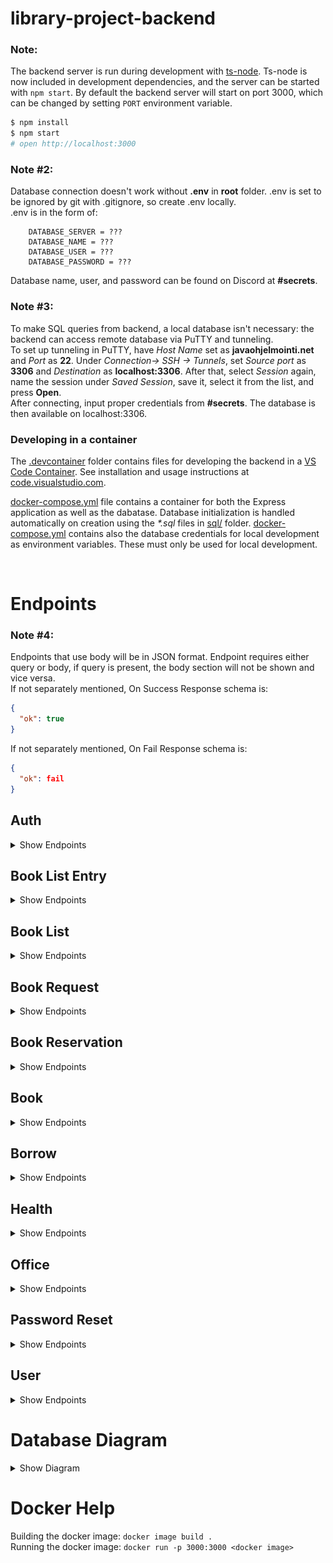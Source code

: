 # library-project-backend

### Note:

The backend server is run during development with [ts-node](https://www.npmjs.com/package/ts-node). Ts-node is now included in development dependencies, and the server can be started with `npm start`. By default the backend server will start on port 3000, which can be changed by setting `PORT` environment variable.

```sh
$ npm install
$ npm start
# open http://localhost:3000
```

### Note #2:

Database connection doesn't work without **.env** in **root** folder. .env is set to be ignored by git with .gitignore, so create .env locally. <br> .env is in the form of: <br>

```
    DATABASE_SERVER = ???
    DATABASE_NAME = ???
    DATABASE_USER = ???
    DATABASE_PASSWORD = ???

```

Database name, user, and password can be found on Discord at **#secrets**.

### Note #3:

To make SQL queries from backend, a local database isn't necessary: the backend can access remote database via PuTTY and tunneling. <br> To set up tunneling in PuTTY, have _Host Name_ set as **javaohjelmointi.net** and _Port_ as **22**. Under _Connection-> SSH -> Tunnels_, set _Source port_ as **3306** and _Destination_ as **localhost:3306**. After that, select _Session_ again, name the session under _Saved Session_, save it, select it from the list, and press **Open**. <br>
After connecting, input proper credentials from **#secrets**. The database is then available on localhost:3306.

### Developing in a container

The [.devcontainer](.devcontainer/) folder contains files for developing the backend in a [VS Code Container](https://code.visualstudio.com/docs/remote/containers). See installation and usage instructions at [code.visualstudio.com](https://code.visualstudio.com/docs/remote/containers).

[docker-compose.yml](.devcontainer/docker-compose.yml) file contains a container for both the Express application as well as the dabatase. Database initialization is handled automatically on creation using the _\*.sql_ files in [sql/](./sql/) folder. [docker-compose.yml](.devcontainer/docker-compose.yml) contains also the database credentials for local development as environment variables. These must only be used for local development.

<br>

# Endpoints

### Note #4:

Endpoints that use body will be in JSON format. Endpoint requires either query or body, if query is present, the body section will not be shown and vice versa.
<br>
If not separately mentioned, On Success Response schema is:

```JSON
{
  "ok": true
}
```

If not separately mentioned, On Fail Response schema is:

```JSON
{
  "ok": fail
}
```

## Auth

<Details>
    <Summary>
        Show Endpoints
    </Summary>

### /auth/register (POST)

Body

```JSON
{
  "username": string,
  "email": string,
  "password": string
}
```

On Success Response schema:

```JSON
{
  "ok": true,
  "secret": string
}
```

On Fail Response schema:

```JSON
{
  "ok": false,
  "message": string
}
```

### /auth/login (POST)

Body

```JSON
{
  "email": string,
  "password": string
}
```

On Success Response schema:

```JSON
{
  "ok": true,
  "userId": number,
  "secret": string
}
```

On Fail Response schema:

```JSON
{
  "ok": false,
  "message": string
}
```

### /auth/logout (POST)

On Fail Response schema:

```JSON
{
  "ok": false,
  "message": string
}
```

</Details>

## Book List Entry

<Details>
    <Summary>
        Show Endpoints
    </Summary>
    
### /booklistentry/all (GET)
On Success Response schema:
```JSON
[
  {
    "id": number,
    "list": number,
    "book": number
  }
]
```

On Fail Response schema:

```JSON
{
  "ok": false,
  "status": 500
}
```

### /booklistentry/list?id={id} (GET)

On Success Response schema:

```JSON
[
  {
    "id": number,
    "list": number,
    "book": number
  }
]
```

On Fail Response schema:

```JSON
{
  "ok": false,
  "status": 500
}
```

### /booklistentry?id={id} (GET)

On Success Response schema:

```JSON
{
  "id": number,
  "list": number,
  "book": number
}
```

On Fail Response schema:

```JSON
{
  "ok": false,
  "status": 500
}
```

### /booklistentry (POST)

Body:

```JSON
{
  "list": number,
  "book": number
}
```

On Fail Response schema:

```JSON
{
  "ok": false,
  "status": 500
}
```

### /booklistentry (DELETE)

Body:

```JSON
{
  "id": number
}
```

On Fail Response schema:

```JSON
{
  "ok": false,
  "status": 500
}
```

### /booklistentry/book (DELETE)

Body:

```JSON
{
  "listId": number,
  "bookId": number
}
```

</Details>

## Book List

<Details>
    <Summary>
        Show Endpoints
    </Summary>
    
### /booklist/all (GET)
On Success Response schema:
```JSON
[
  {
    "id": number,
    "library_user": number,
    "name": string
  }
]
```

On Fail Response schema:

```JSON
{
  "ok": false,
  "status": 500
}
```

### /booklist/user (GET)

On Success Response schema:

```JSON
[
  {
    "id": number,
    "library_user": number,
    "name": string
  }
]
```

On Fail Response schema:

```JSON
{
  "ok": false,
  "status": 500
}
```

### /booklist/books?id={id} (GET)

On Success Response schema:

```JSON
[
  {
    "id": number,
    "library_user": number,
    "title": string,
    "image": string,
    "author": string,
    "year": number,
    "topic": string,
    "isbn": string,
    "deleted": boolean,
    "homeOfficeId": number,
    "homeOfficeName": string,
    "homeOfficeCountry": string
  }
]
```

### /booklist/info?id={id} (GET)

On Success Response schema:

```JSON
{
  "userId": number,
  "username": string,
  "name": string
}
```

### /booklist?id={id} (GET)

On Success Response schema:

```JSON
{
  "id": number,
  "library_user": number,
  "name": string
}
```

On Fail Response schema:

```JSON
{
  "ok": false,
  "status": 500
}
```

### /booklist (PUT)

Body:

```JSON
{
  "id": number,
  "name": string
}
```

On Fail Response schema:

```JSON
{
  "ok": false,
  "status": 500
}
```

### /booklist (POST)

Body:

```JSON
{
  "id": number,
  "name": string
}
```

On Fail Response schema:

```JSON
{
  "ok": false,
  "status": 500
}
```

### /booklist (DELETE)

Body:

```JSON
{
  "id": number
}
```

On Fail Response schema:

```JSON
{
  "ok": false,
  "status": 500
}
```

</Details>

## Book Request

<Details>
    <Summary>
        Show Endpoints
    </Summary>

### /bookrequest/all (GET)

On Success Response schema:

```JSON
[
  {
    "id": number,
    "userId": number,
    "isbn": string,
    "title": string,
    "reason": string,
    "status": Book_request_status
  }
]
```

### /bookrequest (POST)

Body:

```JSON
{
  "userId": number,
  "isbn": string,
  "title": string,
  "reason": string
}
```

### /bookrequest/updatestatus (PUT)

Body:

```JSON
{
  "id": number,
  "status": Book_request_status
}
```

</Details>

## Book Reservation

<Details>
    <Summary>
        Show Endpoints
    </Summary>

\
Book*reservations are considered active, if they are not canceled, loaned, and the connected Borrow hasn't been returned more than RESERVATION_DAYS prior to now. Book_reservations are considered loanable, if they are active and the connecting Borrow has been returned. Book_reservation status isn't automatically updated in the backend, but is instead filtered through SQL queries and \_filterActiveReservations* function in **queries/book_reservation**.

### /bookreservation/all (GET)

On Success Response schema:

```JSON
[
  {
    "id": number,
    "userId": number,
    "bookId": number,
    "borrowId": number,
    "reservationDatetime": Date,
    "loaned": boolean,
    "canceled": boolean
  }
]
```

### /bookreservation/all/current (GET)

On Success Response schema:

```JSON
[
  {
    "id": number,
    "userId": number,
    "bookId": number,
    "borrowId": number,
    "reservationDatetime": Date,
    "loaned": boolean,
    "canceled": boolean,
    "returnDate": Date | null
  }
]
```

### /bookreservation/active/loanable

```JSON
[
  {
    "id": number,
    "bookId": number,
    "reservationDatetime": Date,
    "loaned": boolean,
    "canceled": boolean,
    "returnDate": Date
  }
]
```

### /bookreservation/all/extended (GET)

On Success Response schema:

```JSON
[
  {
    "id": number,
    "username": string,
    "image": string,
    "title": string,
    "bookId": number,
    "reservationDatetime": Date,
    "loaned": boolean,
    "canceled": boolean,
    "returnDate": Date | null
  }
]
```

### /bookreservation/book (GET)

Body:

```JSON
{
  "bookId": number
}
```

On Success Response schema:

```JSON
[
  {
    "id": number,
    "userId": number,
    "bookId": number,
    "borrowId": number,
    "reservationDatetime": Date,
    "loaned": boolean,
    "canceled": boolean,
    "returnDate": Date | null
  }
]
```

### /bookreservation (POST)

Body:

```JSON
{
  "userId": number,
  "bookId": number
}
```

### /bookreservation/cancel (POST)

Body:

```JSON
{
  "bookId": number
}
```

### /bookreservation/loan (POST)

Body:

```JSON
{
  "reservationId": number
}
```

### /bookreservation/user/current (POST)

Body:

```JSON
{
  "userId": number,
}
```

</Details>

## Book

<Details>
    <Summary>
        Show Endpoints
    </Summary>

### /book/all (GET)

On Success Response schema:

```JSON
[
  {
    "id": number,
    "library_user": number,
    "title": string,
    "image": string,
    "author": string,
    "year": number,
    "topic": string,
    "isbn": string,
    "deleted": boolean,
    "homeOfficeId": number,
    "homeOfficeName": string,
    "homeOfficeCountry": string
  }
]
```

### /book/page?page={page}&pageSize={pageSize} (GET)

pageSize is optional

On Success Response schema:

```JSON
[
  {
    "id": number,
    "library_user": number,
    "title": string,
    "image": string,
    "author": string,
    "year": number,
    "topic": string,
    "isbn": string,
    "deleted": boolean,
    "homeOfficeId": number,
    "homeOfficeName": string,
    "homeOfficeCountry": string
  }
]
```

### /book/count (GET)

On Success Response schema:

```JSON
number
```

### /book?id={id} (GET)

On Success Response schema:

```JSON
{
  "id": number,
  "library_user": number,
  "title": string,
  "image": string,
  "author": string,
  "year": number,
  "topic": string,
  "isbn": string,
  "deleted": boolean,
  "homeOfficeId": number,
  "homeOfficeName": string,
  "homeOfficeCountry": string
}
```

### /book?id={id} (DELETE)

On Success Response schema:

```JSON
{
  "id": number,
}
```

### /book (POST)

Body:

```JSON
{
  "userId": number,
  "title": string,
  "image": string,
  "author": string,
  "year": number,
  "isbn": string,
  "topic": string,
  "homeOfficeId": string
}
```

### /book (PUT)

Body:

```JSON
{
  "id": number,
  "title": string,
  "image": string,
  "author": string,
  "year": number,
  "isbn": string,
  "topic": string,
  "homeOfficeId": string,
}
```

### /book/all/reserved (GET)

On Success Response schema:

```JSON
[
  {
    "id": number,
    "library_user": number,
    "title": string,
    "image": string,
    "author": string,
    "year": number,
    "topic": string,
    "isbn": string,
    "deleted": boolean,
    "homeOfficeId": number,
    "homeOfficeName": string,
    "homeOfficeCountry": string
  }
]
```

</Details>

## Borrow

<Details>
    <Summary>
        Show Endpoints
    </Summary>

### /borrow/all (GET)

On Success Response schema:

```JSON
[
  {
    "id": number,
    "library_user": number,
    "book": number,
    "dueDate": Date,
    "borrowDate": Date,
    "returned": boolean,
    "returnDate": Date | null
  }
]
```

### /borrow?id={id} (GET)

On Success Response schema:

```JSON
{
  "id": number,
  "library_user": number,
  "book": number,
  "dueDate": Date,
  "borrowDate": Date,
  "returned": boolean,
  "returnDate": Date | null
}
```

### /borrow (DELETE)

Body:

```JSON
{
    "id": number
}
```

### /borrow (POST)

Body:

```JSON
{
  "userId": number,
  "bookId": number,
  "dueDate": Date,
  "borrowDate": Date,
  "returned": boolean
}
```

On Fail Response schema:

```JSON
{
  "ok": false,
  "message": string
}
```

### /borrow (PUT)

Body:

```JSON
{
  "id": number,
  "library_user": number,
  "book": number,
  "dueDate": Date,
  "borrowDate": Date,
  "returned": boolean,
  "returnDate": Date | null
}
```

### /borrow/current (GET)

On Success Response schema:

```JSON
[
  {
    "id": number,
    "library_user": number,
    "book": number,
    "dueDate": Date,
    "borrowDate": Date,
    "returned": boolean,
    "returnDate": Date | null
  }
]
```

### /borrow/expired/admin (GET)

On Success Response schema:

```JSON
[
  {
    "borrowId": number,
    "dueDate": Date,
    "title": string,
    "bookId": number,
    "username": string,
    "userId": number
  }
]
```

### /borrow/current/admin (GET)

On Success Response schema:

```JSON
[
  {
    "username": string,
    "title": string,
    "borrowDate": Date,
    "dueDate": Date,
    "id": number
  }
]
```

### /borrow/expired (GET)

On Success Response schema:

```JSON
[
  {
    "id": number,
    "library_user": number,
    "book": number,
    "dueDate": Date,
    "borrowDate": Date,
    "returned": boolean,
    "returnDate": Date | null
  }
]
```

### /borrow/session (GET)

On Success Response schema:

```JSON
[
  {
    "id": number,
    "library_user": number,
    "book": number,
    "dueDate": Date,
    "borrowDate": Date,
    "returned": boolean,
    "returnDate": Date | null
  }
]
```

### /borrow/return (PUT)

Body:

```JSON
{
  "id": number,
  "library_user": number,
  "book": number,
  "dueDate": Date,
  "borrowDate": Date,
  "returned": boolean,
  "returnDate": Date | null
}
```

</Details>

## Health

<Details>
    <Summary>
        Show Endpoints
    </Summary>

### /health (GET)

On Fail Response schema:

```JSON
{
  "ok": false,
  "error:": string
}
```

</Details>

## Office

<Details>
    <Summary>
        Show Endpoints
    </Summary>

### /office/all (GET)

Body:

```JSON
{
  "id": number,
  "name": string,
  "countryCode": string
}
```

### /office/homeOfficeId (GET)

Body:

```JSON
{
  "id": number,
  "name": string,
  "countryCode": string
}
```

### /office/homeOfficeId (DELETE)

Body:

```JSON
{
  "id": number
}
```

### /office/homeOfficeId (PUT)

Body:

```JSON
{
  "id": number,
  "name": string,
  "countryCode": string
}
```

</Details>

## Password Reset

<Details>
    <Summary>
        Show Endpoints
    </Summary>

### /passwordreset/secret?id={id} (GET)

On Success Response schema:

```JSON
{
  "ok": true,
  "secret": string
}
```

### /passwordreset (POST)

Body:

```JSON
{
  "id": number,
  "username": string,
  "email": string,
  "passw": string,
  "administrator": boolean,
  "homeOfficeId?": number
}
```

On Fail Response schema:

```JSON
{
  "ok": false,
  "message": string
}
```

</Details>

## User

<Details>
    <Summary>
        Show Endpoints
    </Summary>

### /user/all (GET)

On Success Response schema:

```JSON
[
  {
  "id": number,
  "username": string,
  "email": string,
  "administrator": boolean,
  "homeOfficeId?": number
  }
]
```

### /user?id={id} (GET)

On Success Response schema:

```JSON
{
  "id": number,
  "username": string,
  "email": string,
  "administrator": boolean
}
```

### /user/session (GET)

On Success Response schema:

```JSON
{
  "id": number,
  "username": string,
  "email": string,
  "administrator": boolean,
  "deleted": boolean
}
```

### /user (DELETE)

Body:

```JSON
{
  "id": number
}
```

### /user (POST)

Body:

```JSON
{
  "username": string,
  "email": string,
  "password": string,
  "administrator": boolean,
  "deleted": boolean
}
```

### /user?id={id}&username={username}&email={email}&password={password}&administrator={administrator} (PUT)

### /user/admin?id={id}&username={username}&email={email}&administrator={administrator} (PUT)

</Details>

# Database Diagram

<Details>
    <Summary>
        Show Diagram
    </Summary>
    <img src="dbdiagram.png"></img>
</Details>

# Docker Help

Building the docker image: `docker image build .`  
Running the docker image: `docker run -p 3000:3000 <docker image>`

